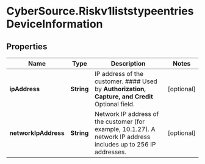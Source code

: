 # CyberSource.Riskv1liststypeentriesDeviceInformation

## Properties
Name | Type | Description | Notes
------------ | ------------- | ------------- | -------------
**ipAddress** | **String** | IP address of the customer.  #### Used by **Authorization, Capture, and Credit** Optional field.  | [optional] 
**networkIpAddress** | **String** | Network IP address of the customer (for example, 10.1.27). A network IP address includes up to 256 IP addresses.  | [optional] 


